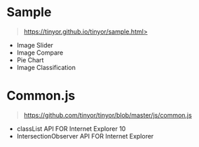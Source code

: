 # Sample
> https://tinyor.github.io/tinyor/sample.html>
- Image Slider
- Image Compare
- Pie Chart
- Image Classification

# Common.js
> https://github.com/tinyor/tinyor/blob/master/js/common.js
- classList API FOR Internet Explorer 10
- IntersectionObserver API FOR Internet Explorer
